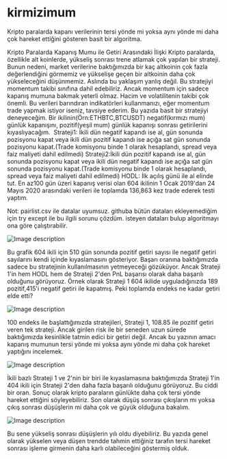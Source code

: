 # kirmizimum
Kripto paralarda kapanı verilerinin tersi yönde mi yoksa aynı yönde mi daha çok hareket ettiğini gösteren basit bir algoritma.

Kripto Paralarda Kapanış Mumu ile Getiri Arasındaki İlişki
Kripto paralarda, özellikle alt koinlerde, yükseliş sonrası trene atlamak çok yapılan bir strateji. Bunun nedeni, market verilerine baktığımızda bir kaç altkoinin çok fazla değerlendiğini görmemiz ve yükselişe geçen bir altkoinin daha çok yükseleceğini düşünmemiz. Aslında bu yaklaşım yanlış değil. Bu stratejiyi momentum takibi sınıfına dahil edebiliriz. Ancak momentum için sadece kapanış mumuna bakmak yeterli olmaz. Hacim ve volatilitenin takibi çok önemli. Bu verileri barındıran indikatörleri kullanmanızı, eğer momentum trade yapmak istiyor iseniz, tavsiye ederim.
Bu yazıda basit bir stratejiyi deneyeceğim. Bir ikilinin(Örn:ETHBTC,BTCUSDT) negatif(kırmızı mum) günlük kapanışını, pozitif(yeşil mum) günlük kapanışı sonrası getirilerini kıyaslıyacağım. 
Strateji1: İkili dün negatif kapandı ise al, gün sonunda pozisyonu kapat veya ikili dün pozitif kapandı ise açığa sat gün sonunda pozisyonu kapat.(Trade komisyonu binde 1 olarak hesaplandı, spread veya faiz maliyeti dahil edilmedi)
Strateji2:İkili dün pozitif kapandı ise al, gün sonunda pozisyonu kapat veya ikili dün negatif kapandı ise açığa sat gün sonunda pozisyonu kapat.(Trade komisyonu binde 1 olarak hesaplandı, spread veya faiz maliyeti dahil edilmedi)
HODL: İlk açılış günü ile al elinde tut.
En az100 gün üzeri kapanış verisi olan 604 ikilinin 1 Ocak 2019'dan 24 Mayıs 2020 arasındaki verileri ile toplamda 136,863 kez trade ederek testi yaptım.

Not: pairlist.csv ile datalar uyumsuz. githuba bütün dataları ekleyemediğim için try except ile bu ilgili sorunu çözdüm. isteyen dataları bulup algoritmayı ona göre çalıştırabilir.

![Image description](https://cdn-images-1.medium.com/max/1100/1*ozybFIrLBxw5jtQLFU_nrg.png)

Bu grafik 604 ikili için 510 gün sonunda pozitif getiri sayısı ile negatif getiri sayılarını kendi içinde kıyaslamasını gösteriyor. Başarı oranına baktığımızda sadece bu stratejinin kullanılmasının yetmeyeceği gözüküyor. Ancak Strateji 1'in hem HODL hem de Strateji 2'den PnL başarısı olarak daha başarılı olduğunu görüyoruz. Örnek olarak Strateji 1 604 ikilide uyguladığınızda 189 pozitif,415'i negatif getiri ile kapatmış. Peki toplamda endeks ne kadar getiri elde etti?

![Image description](https://cdn-images-1.medium.com/max/1100/1*E54skB_EltxJmEpHXbftDg.png)

100 endeks ile başlattığımızda stratejileri, Strateji 1, 108.85 ile pozitif getiri veren tek strateji. Ancak girilen risk ile bir seneden uzun sürede baktığımızda kesinlikle tatmin edici bir getiri değil. Ancak bu yazının amacı kapanış mumunun tersi yönde mi yoksa aynı yönde mi daha çok hareket yaptığını incelemek.


![Image description](https://cdn-images-1.medium.com/max/1100/1*GYmNrqX7VkJ96RhW6-otKA.png)

İkili bazlı Strateji 1 ve 2'nin bir biri ile kıyaslamasına baktığımızda Strateji 1'in 404 ikili için Strateji 2'den daha fazla başarılı olduğunu görüyoruz. Bu ciddi bir oran.
Sonuç olarak kripto paraların günlükte daha çok tersi yönde hareket ettiğini söyleyebiliriz. Son olarak düşüş sonrası çıkışların mı yoksa çıkış sonrası düşüşlerin mi daha çok ve güyük olduğuna bakalım.

![Image description](https://cdn-images-1.medium.com/max/1100/1*VWhyHWragwjU-Lv27aLyTA.png)

Bu sene yükseliş sonrası düşüşlerin yılı oldu diyebiliriz. Bu yazıda genel olarak yükselen veya düşen trendde tahmin ettiğiniz tarafın tersi hareket sonrası işleme girmenin daha karlı olabileceğini göstermiş olduk.
